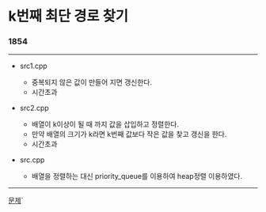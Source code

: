# k번째 최단 경로 찾기
### 1854
***
- src1.cpp
	- 중복되지 않은 값이 만들어 지면 갱신한다.
	- 시간초과
	
- src2.cpp
	- 배열이 k이상이 될 때 까지 값을 삽입하고 정렬한다.
	- 만약 배열의 크기가 k라면 k번째 값보다 작은 값을 찾고 갱신을 한다.
	- 시간초과
	
- src.cpp
	- 배열을 정렬하는 대신 priority_queue를 이용하여 heap정렬 이용하였다.
***
[문제](https://www.acmicpc.net/problem/1854)`